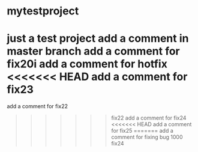 # mytestproject
just a test project
add a comment in master branch
add a comment for fix20i
add a comment for hotfix
<<<<<<< HEAD
add a comment for fix23
=======
add a comment for fix22
>>>>>>> fix22
add a comment for fix24
<<<<<<< HEAD
add a comment for fix25
=======
add a comment for fixing bug 1000
>>>>>>> fix24

